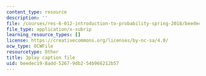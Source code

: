 ```yaml
---
content_type: resource
description: ''
file: /courses/res-6-012-introduction-to-probability-spring-2018/beedec198add52679db254b966212b57_eV0kTm1h7mQ.vtt
file_type: application/x-subrip
learning_resource_types: []
license: https://creativecommons.org/licenses/by-nc-sa/4.0/
ocw_type: OCWFile
resourcetype: Other
title: 3play caption file
uid: beedec19-8add-5267-9db2-54b966212b57
---
```


